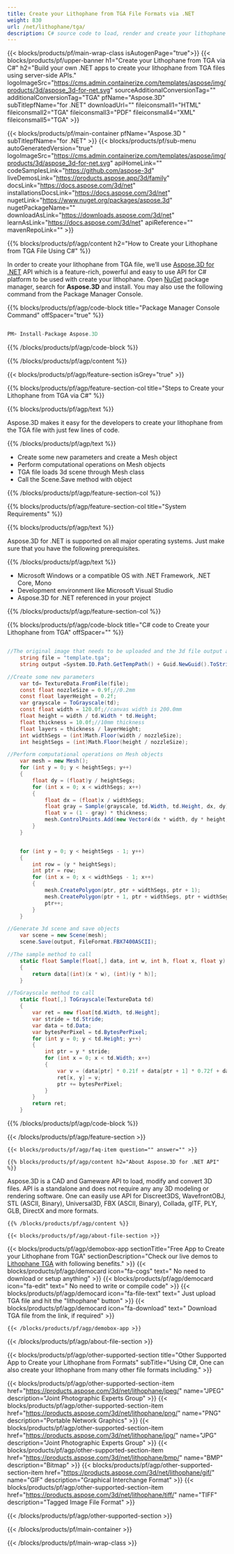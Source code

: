 ```yaml
---
title: Create your Lithophane from TGA File Formats via .NET 
weight: 830
url: /net/lithophane/tga/ 
description: C# source code to load, render and create your lithophane from TGA documents on .NET Framework, .NET Core, Mono.
---
```


{{< blocks/products/pf/main-wrap-class isAutogenPage="true">}}
{{< blocks/products/pf/upper-banner h1="Create your Lithophane from TGA via C#" h2="Build your own .NET apps to create your lithophane from TGA files using server-side APIs." logoImageSrc="https://cms.admin.containerize.com/templates/aspose/img/products/3d/aspose_3d-for-net.svg" sourceAdditionalConversionTag="" additionalConversionTag="TGA" pfName="Aspose.3D" subTitlepfName="for .NET" downloadUrl="" fileiconsmall1="HTML" fileiconsmall2="TGA" fileiconsmall3="PDF" fileiconsmall4="XML" fileiconsmall5="TGA" >}}

{{< blocks/products/pf/main-container pfName="Aspose.3D " subTitlepfName="for .NET" >}}
{{< blocks/products/pf/sub-menu autoGeneratedVersion="true" logoImageSrc="https://cms.admin.containerize.com/templates/aspose/img/products/3d/aspose_3d-for-net.svg" apiHomeLink="" codeSamplesLink="https://github.com/aspose-3d" liveDemosLink="https://products.aspose.app/3d/family" docsLink="https://docs.aspose.com/3d/net" installationsDocsLink="https://docs.aspose.com/3d/net" nugetLink="https://www.nuget.org/packages/aspose.3d" nugetPackageName="" downloadAsLink="https://downloads.aspose.com/3d/net" learnAsLink="https://docs.aspose.com/3d/net" apiReference="" mavenRepoLink="" >}}

{{% blocks/products/pf/agp/content h2="How to Create your Lithophane from TGA File Using C#" %}}

 In order to create your lithophane from TGA file, we’ll use
 [Aspose.3D for .NET](https://products.aspose.com/3d/net) 
 API which is a feature-rich, powerful and easy to use API for C# platform to be used with create your lithophane. Open
 [NuGet](https://www.nuget.org/packages/aspose.3d) 
 package manager, search for
 **Aspose.3D** 
 and install. You may also use the following command from the Package Manager Console.

{{% blocks/products/pf/agp/code-block title="Package Manager Console Command" offSpacer="true" %}}

```cs

PM> Install-Package Aspose.3D

```

{{% /blocks/products/pf/agp/code-block %}}

{{% /blocks/products/pf/agp/content %}}

{{< blocks/products/pf/agp/feature-section isGrey="true" >}}

{{% blocks/products/pf/agp/feature-section-col title="Steps to Create your Lithophane from TGA via C#" %}}

{{% blocks/products/pf/agp/text %}}

 Aspose.3D makes it easy for the developers to create your lithophane from the TGA file with just few lines of code.

{{% /blocks/products/pf/agp/text %}}

-  Create some new parameters and create a Mesh object
-  Perform computational operations on Mesh objects
-  TGA file loads 3d scene through Mesh class
-  Call the Scene.Save method with object

{{% /blocks/products/pf/agp/feature-section-col %}}

{{% blocks/products/pf/agp/feature-section-col title="System Requirements" %}}

{{% blocks/products/pf/agp/text %}}

 Aspose.3D for .NET is supported on all major operating systems. Just make sure that you have the following prerequisites.

{{% /blocks/products/pf/agp/text %}}

-  Microsoft Windows or a compatible OS with .NET Framework, .NET Core, Mono
-  Development environment like Microsoft Visual Studio
-  Aspose.3D for .NET referenced in your project

{{% /blocks/products/pf/agp/feature-section-col %}}

{{% blocks/products/pf/agp/code-block title="C# code to Create your Lithophane from TGA" offSpacer="" %}}

```cs

//The original image that needs to be uploaded and the 3d file output after saving
    string file = "template.tga";
    string output =System.IO.Path.GetTempPath() + Guid.NewGuid().ToString() + ".fbx";

//Create some new parameters
    var td= TextureData.FromFile(file);
    const float nozzleSize = 0.9f;//0.2mm
    const float layerHeight = 0.2f;
    var grayscale = ToGrayscale(td);
    const float width = 120.0f;//canvas width is 200.0mm
    float height = width / td.Width * td.Height;
    float thickness = 10.0f;//10mm thickness
    float layers = thickness / layerHeight;
    int widthSegs = (int)Math.Floor(width / nozzleSize);
    int heightSegs = (int)Math.Floor(height / nozzleSize);

//Perform computational operations on Mesh objects
    var mesh = new Mesh();
    for (int y = 0; y < heightSegs; y++)
    {
        float dy = (float)y / heightSegs;
        for (int x = 0; x < widthSegs; x++)
        {
            float dx = (float)x / widthSegs;
            float gray = Sample(grayscale, td.Width, td.Height, dx, dy);
            float v = (1 - gray) * thickness;
            mesh.ControlPoints.Add(new Vector4(dx * width, dy * height, v));
        }
    }


    for (int y = 0; y < heightSegs - 1; y++)
    {
        int row = (y * heightSegs);
        int ptr = row;
        for (int x = 0; x < widthSegs - 1; x++)
        {
            mesh.CreatePolygon(ptr, ptr + widthSegs, ptr + 1);
            mesh.CreatePolygon(ptr + 1, ptr + widthSegs, ptr + widthSegs + 1);
            ptr++;
        }
    }

//Generate 3d scene and save objects
    var scene = new Scene(mesh);
    scene.Save(output, FileFormat.FBX7400ASCII);

//The sample method to call
    static float Sample(float[,] data, int w, int h, float x, float y)
    {
        return data[(int)(x * w), (int)(y * h)];
    }

//ToGrayscale method to call
    static float[,] ToGrayscale(TextureData td)
    {
        var ret = new float[td.Width, td.Height];
        var stride = td.Stride;
        var data = td.Data;
        var bytesPerPixel = td.BytesPerPixel;
        for (int y = 0; y < td.Height; y++)
        {
            int ptr = y * stride;
            for (int x = 0; x < td.Width; x++)
            {
                var v = (data[ptr] * 0.21f + data[ptr + 1] * 0.72f + data[ptr + 2] * 0.07f) / 255.0f;
                ret[x, y] = v;
                ptr += bytesPerPixel;
            }
        }
        return ret;
    }
```

{{% /blocks/products/pf/agp/code-block %}}

{{< /blocks/products/pf/agp/feature-section >}}

    {{< blocks/products/pf/agp/faq-item question="" answer="" >}}
 

<!-- aboutfile Starts -->

    {{% blocks/products/pf/agp/content h2="About Aspose.3D for .NET API" %}}

 Aspose.3D is a CAD and Gameware API to load, modify and convert 3D files. API is a standalone and does not require any any 3D modeling or rendering software. One can easily use API for Discreet3DS, WavefrontOBJ, STL (ASCII, Binary), Universal3D, FBX (ASCII, Binary), Collada, glTF, PLY, GLB, DirectX and more formats. 



    {{% /blocks/products/pf/agp/content %}}

    {{< blocks/products/pf/agp/about-file-section >}}

  {{< blocks/products/pf/agp/demobox-app sectionTitle="Free App to Create your Lithophane from TGA" sectionDescription="Check our live demos to [Lithophane TGA](https://products.aspose.app/3d/lithophane/tga) with following benefits." >}}
            {{< blocks/products/pf/agp/democard icon="fa-cogs" text=" No need to download or setup anything" >}}
            {{< blocks/products/pf/agp/democard icon="fa-edit" text=" No need to write or compile code" >}}
            {{< blocks/products/pf/agp/democard icon="fa-file-text" text=" Just upload TGA file and hit the \"lithophane\" button" >}}
            {{< blocks/products/pf/agp/democard icon="fa-download" text=" Download TGA file from the link, if required" >}}

    {{< /blocks/products/pf/agp/demobox-app >}}

{{< /blocks/products/pf/agp/about-file-section >}}

<!-- aboutfile Ends -->

{{< blocks/products/pf/agp/other-supported-section title="Other Supported App to Create your Lithophane from Formats" subTitle="Using C#, One can also create your lithophane from many other file formats including." >}}

{{< blocks/products/pf/agp/other-supported-section-item href="https://products.aspose.com/3d/net/lithophane/jpeg/" name="JPEG" description="Joint Photographic Experts Group" >}}
{{< blocks/products/pf/agp/other-supported-section-item href="https://products.aspose.com/3d/net/lithophane/png/" name="PNG" description="Portable Network Graphics" >}}
{{< blocks/products/pf/agp/other-supported-section-item href="https://products.aspose.com/3d/net/lithophane/jpg/" name="JPG" description="Joint Photographic Experts Group" >}}
{{< blocks/products/pf/agp/other-supported-section-item href="https://products.aspose.com/3d/net/lithophane/bmp/" name="BMP" description="Bitmap" >}}
{{< blocks/products/pf/agp/other-supported-section-item href="https://products.aspose.com/3d/net/lithophane/gif/" name="GIF" description="Graphical Interchange Format" >}}
{{< blocks/products/pf/agp/other-supported-section-item href="https://products.aspose.com/3d/net/lithophane/tiff/" name="TIFF" description="Tagged Image File Format" >}}


{{< /blocks/products/pf/agp/other-supported-section >}}

{{< /blocks/products/pf/main-container >}}
    
{{< /blocks/products/pf/main-wrap-class >}}